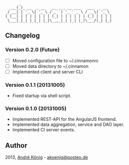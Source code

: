           _                                         
      ___(_)_ __  _ __   __ _ _ __ ___   ___  _ __  
     / __| | '_ \| '_ \ / _` | '_ ` _ \ / _ \| '_ \ 
    | (__| | | | | | | | (_| | | | | | | (_) | | | |
     \___|_|_| |_|_| |_|\__,_|_| |_| |_|\___/|_| |_|

## Changelog

### Version 0.2.0 (Future)

- [ ] Moved configuration file to ~/.cinnamonrc
- [ ] Moved data directory to ~/.cinnamon
- [ ] Implemented client and server CLI

### Version 0.1.1 (20131005)

- Fixed startup via shell script.

### Version 0.1.0 (20131005)

- Implemented REST-API for the AngularJS frontend.
- Implemented data aggregation, service and DAO layer.
- Implemented CI server events.

## Author

2013, [André König](http://iam.andrekoenig.info) - akoenig@posteo.de